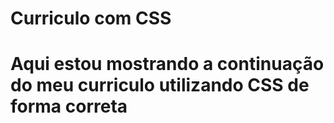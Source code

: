 # Curriculo com CSS
<h1> Aqui estou mostrando a continuação do meu curriculo utilizando CSS de forma correta </h1>

